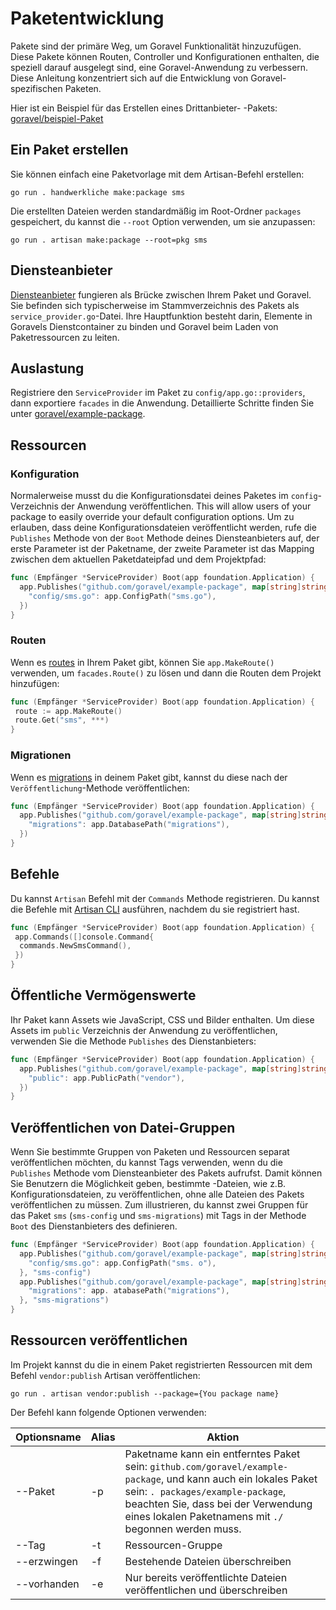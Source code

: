 # Paketentwicklung

Pakete sind der primäre Weg, um Goravel Funktionalität hinzuzufügen. Diese Pakete können Routen, Controller und
Konfigurationen enthalten, die speziell darauf ausgelegt sind, eine Goravel-Anwendung zu verbessern. Diese Anleitung konzentriert sich auf die Entwicklung von
Goravel-spezifischen Paketen.

Hier ist ein Beispiel für das Erstellen eines Drittanbieter-
-Pakets: [goravel/beispiel-Paket](https://github.com/goravel/example-package)

## Ein Paket erstellen

Sie können einfach eine Paketvorlage mit dem Artisan-Befehl erstellen:

```shell
go run . handwerkliche make:package sms
```

Die erstellten Dateien werden standardmäßig im Root-Ordner `packages` gespeichert, du kannst die `--root` Option verwenden, um sie anzupassen:

```shell
go run . artisan make:package --root=pkg sms
```

## Diensteanbieter

[Diensteanbieter](../foundation/providers) fungieren als Brücke zwischen Ihrem Paket und Goravel.
Sie befinden sich typischerweise im Stammverzeichnis des Pakets als `service_provider.go`-Datei. Ihre Hauptfunktion besteht darin,
Elemente in Goravels Dienstcontainer zu binden und Goravel beim Laden von Paketressourcen zu leiten.

## Auslastung

Registriere den `ServiceProvider` im Paket zu `config/app.go::providers`, dann exportiere `facades` in die Anwendung.
Detaillierte Schritte finden Sie unter [goravel/example-package](https://github.com/goravel/example-package).

## Ressourcen

### Konfiguration

Normalerweise musst du die Konfigurationsdatei deines Paketes im `config`-Verzeichnis der Anwendung veröffentlichen. This will
allow users of your package to easily override your default configuration options. Um zu erlauben, dass deine Konfigurationsdateien
veröffentlicht werden, rufe die `Publishes` Methode von der `Boot` Methode deines Diensteanbieters auf, der erste Parameter ist der
Paketname, der zweite Parameter ist das Mapping zwischen dem aktuellen Paketdateipfad und dem Projektpfad:

```go
func (Empfänger *ServiceProvider) Boot(app foundation.Application) {
  app.Publishes("github.com/goravel/example-package", map[string]string{
    "config/sms.go": app.ConfigPath("sms.go"),
  })
}
```

### Routen

Wenn es [routes](../basic/routing) in Ihrem Paket gibt, können Sie `app.MakeRoute()` verwenden, um
`facades.Route()` zu lösen und dann die Routen dem Projekt hinzufügen:

```go
func (Empfänger *ServiceProvider) Boot(app foundation.Application) {
 route := app.MakeRoute()
 route.Get("sms", ***)
}
```

### Migrationen

Wenn es [migrations](../orm/migrations) in deinem Paket gibt, kannst du diese nach der `Veröffentlichung`-Methode veröffentlichen:

```go
func (Empfänger *ServiceProvider) Boot(app foundation.Application) {
  app.Publishes("github.com/goravel/example-package", map[string]string{
    "migrations": app.DatabasePath("migrations"),
  })
}
```

## Befehle

Du kannst `Artisan` Befehl mit der `Commands` Methode registrieren. Du kannst die Befehle
mit [Artisan CLI](../advanced/artisan) ausführen, nachdem du sie registriert hast.

```go
func (Empfänger *ServiceProvider) Boot(app foundation.Application) {
 app.Commands([]console.Command{
  commands.NewSmsCommand(),
 })
}
```

## Öffentliche Vermögenswerte

Ihr Paket kann Assets wie JavaScript, CSS und Bilder enthalten. Um diese Assets im `public`
Verzeichnis der Anwendung zu veröffentlichen, verwenden Sie die Methode `Publishes` des Dienstanbieters:

```go
func (Empfänger *ServiceProvider) Boot(app foundation.Application) {
  app.Publishes("github.com/goravel/example-package", map[string]string{
    "public": app.PublicPath("vendor"),
  })
}
```

## Veröffentlichen von Datei-Gruppen

Wenn Sie bestimmte Gruppen von Paketen und Ressourcen separat veröffentlichen möchten, du kannst Tags verwenden, wenn du die
`Publishes` Methode vom Diensteanbieter des Pakets aufrufst. Damit können Sie Benutzern die Möglichkeit geben, bestimmte
-Dateien, wie z.B. Konfigurationsdateien, zu veröffentlichen, ohne alle Dateien des Pakets veröffentlichen zu müssen. Zum illustrieren, du kannst zwei
Gruppen für das Paket `sms` (`sms-config` und `sms-migrations`) mit Tags in der Methode `Boot` des Dienstanbieters des
definieren.

```go
func (Empfänger *ServiceProvider) Boot(app foundation.Application) {
  app.Publishes("github.com/goravel/example-package", map[string]string{
    "config/sms.go": app.ConfigPath("sms. o"),
  }, "sms-config")
  app.Publishes("github.com/goravel/example-package", map[string]string{
    "migrations": app. atabasePath("migrations"),
  }, "sms-migrations")
}
```

## Ressourcen veröffentlichen

Im Projekt kannst du die in einem Paket registrierten Ressourcen mit dem Befehl `vendor:publish` Artisan veröffentlichen:

```shell
go run . artisan vendor:publish --package={You package name}
```

Der Befehl kann folgende Optionen verwenden:

| Optionsname | Alias | Aktion                                                                                                                                                                                                                                                                                             |
| ----------- | ----- | -------------------------------------------------------------------------------------------------------------------------------------------------------------------------------------------------------------------------------------------------------------------------------------------------- |
| --Paket     | -p    | Paketname kann ein entferntes Paket sein: `github.com/goravel/example-package`, und kann auch ein lokales Paket sein: `. packages/example-package`, beachten Sie, dass bei der Verwendung eines lokalen Paketnamens mit `./` begonnen werden muss. |
| --Tag       | -t    | Ressourcen-Gruppe                                                                                                                                                                                                                                                                                  |
| --erzwingen | -f    | Bestehende Dateien überschreiben                                                                                                                                                                                                                                                                   |
| --vorhanden | -e    | Nur bereits veröffentlichte Dateien veröffentlichen und überschreiben                                                                                                                                                                                                                              |
